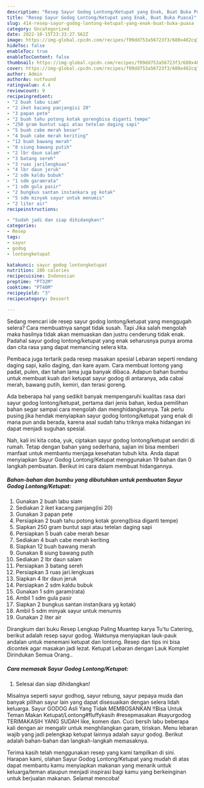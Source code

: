 ```yaml
---
description: "Resep Sayur Godog Lontong/Ketupat yang Enak, Buat Buka Puasa}"
title: "Resep Sayur Godog Lontong/Ketupat yang Enak, Buat Buka Puasa}"
slug: 414-resep-sayur-godog-lontong-ketupat-yang-enak-buat-buka-puasa
category: Uncategorized
date: 2022-10-15T23:33:27.562Z
image: https://img-global.cpcdn.com/recipes/f09dd753a56723f3/680x482cq70/sayur-godog-lontongketupat-foto-resep-utama.jpg
hideToc: false
enableToc: true
enableTocContent: false
thumbnail: https://img-global.cpcdn.com/recipes/f09dd753a56723f3/680x482cq70/sayur-godog-lontongketupat-foto-resep-utama.jpg
cover: https://img-global.cpcdn.com/recipes/f09dd753a56723f3/680x482cq70/sayur-godog-lontongketupat-foto-resep-utama.jpg
author: Admin
authorAv: notfound
ratingvalue: 4.4
reviewcount: 9
recipeingredient:
- "2 buah labu siam"
- "2 iket kacang panjangisi 20"
- "3 papan pete"
- "2 buah tahu potong kotak gorengbisa diganti tempe"
- "250 gram buntut sapi atau tetelan daging sapi"
- "5 buah cabe merah besar"
- "4 buah cabe merah keriting"
- "12 buah bawang merah"
- "8 siung bawang putih"
- "2 lbr daun salam"
- "3 batang sereh"
- "3 ruas jarilengkuas"
- "4 lbr daun jeruk"
- "2 sdm kaldu bubuk"
- "1 sdm garamrata"
- "1 sdm gula pasir"
- "2 bungkus santan instankara yg kotak"
- "5 sdm minyak sayur untuk menumis"
- "2 liter air"
recipeinstructions:

- "Sudah jadi dan siap dihidangkan!"
categories:
- Resep
tags:
- sayur
- godog
- lontongketupat

katakunci: sayur godog lontongketupat 
nutrition: 286 calories
recipecuisine: Indonesian
preptime: "PT32M"
cooktime: "PT40M"
recipeyield: "3"
recipecategory: Dessert

---
```



Sedang mencari ide resep sayur godog lontong/ketupat yang menggugah selera? Cara membuatnya sangat tidak susah. Tapi Jika salah mengolah maka hasilnya tidak akan memuaskan dan justru cenderung tidak enak. Padahal sayur godog lontong/ketupat yang enak seharusnya punya aroma dan cita rasa yang dapat memancing selera kita.


Pembaca juga tertarik pada resep masakan spesial Lebaran seperti rendang daging sapi, kalio daging, dan kare ayam. Cara membuat lontong yang padat, pulen, dan tahan lama juga banyak dibaca. Adapun bahan bumbu untuk membuat kuah dari ketupat sayur godog di antaranya, ada cabai merah, bawang putih, kemiri, dan terasi goreng.

Ada beberapa hal yang sedikit banyak mempengaruhi kualitas rasa dari sayur godog lontong/ketupat, pertama dari jenis bahan, kedua pemilihan bahan segar sampai cara mengolah dan menghidangkannya. Tak perlu pusing jika hendak menyiapkan sayur godog lontong/ketupat yang enak di mana pun anda berada, karena asal sudah tahu triknya maka hidangan ini dapat menjadi suguhan spesial.


Nah, kali ini kita coba, yuk, ciptakan sayur godog lontong/ketupat sendiri di rumah. Tetap dengan bahan yang sederhana, sajian ini bisa memberi manfaat untuk membantu menjaga kesehatan tubuh kita. Anda dapat menyiapkan Sayur Godog Lontong/Ketupat menggunakan 19 bahan dan 0 langkah pembuatan. Berikut ini cara dalam membuat hidangannya.

<!--inarticleads1-->

##### Bahan-bahan dan bumbu yang dibutuhkan untuk pembuatan Sayur Godog Lontong/Ketupat:

1. Gunakan 2 buah labu siam
1. Sediakan 2 iket kacang panjang(isi 20)
1. Gunakan 3 papan pete
1. Persiapkan 2 buah tahu potong kotak goreng(bisa diganti tempe)
1. Siapkan 250 gram buntut sapi atau tetelan daging sapi
1. Persiapkan 5 buah cabe merah besar
1. Sediakan 4 buah cabe merah keriting
1. Siapkan 12 buah bawang merah
1. Gunakan 8 siung bawang putih
1. Sediakan 2 lbr daun salam
1. Persiapkan 3 batang sereh
1. Persiapkan 3 ruas jari.lengkuas
1. Siapkan 4 lbr daun jeruk
1. Persiapkan 2 sdm kaldu bubuk
1. Gunakan 1 sdm garam(rata)
1. Ambil 1 sdm gula pasir
1. Siapkan 2 bungkus santan instan(kara yg kotak)
1. Ambil 5 sdm minyak sayur untuk menumis
1. Gunakan 2 liter air


Dirangkum dari buku Resep Lengkap Paling Muantep karya Tu&#39;tu Catering, berikut adalah resep sayur godog. Waktunya menyiapkan lauk-pauk andalan untuk menemani ketupat dan lontong. Resep dan tips ini bisa dicontek agar masakan jadi lezat. Ketupat Lebaran dengan Lauk Komplet Dirindukan Semua Orang.. 

<!--inarticleads2-->

##### Cara memasak Sayur Godog Lontong/Ketupat:


1. Selesai dan siap dihidangkan!

Misalnya seperti sayur godhog, sayur rebung, sayur pepaya muda dan banyak pilihan sayur lain yang dapat disesuaikan dengan selera lidah keluarga. Sayur GODOG Asli Yang Tidak MEMBOSANKAN ‼️Bisa Untuk Teman Makan Ketupat/Lontong#fluffykasih #resepmasakan #sayurgodog TERIMAKASIH YANG SUDAH like, komen dan. Cuci bersih labu beberapa kali dengan air mengalir untuk menghilangkan garam, tiriskan. Menu lebaran wajib yang jadi pelengkap ketupat lainnya adalah sayur godog. Berikut adalah bahan-bahan dan langkah-langkah memasaknya. 

Terima kasih telah menggunakan resep yang kami tampilkan di sini. Harapan kami, olahan Sayur Godog Lontong/Ketupat yang mudah di atas dapat membantu kamu menyiapkan makanan yang menarik untuk keluarga/teman ataupun menjadi inspirasi bagi kamu yang berkeinginan untuk berjualan makanan. Selamat mencoba!
